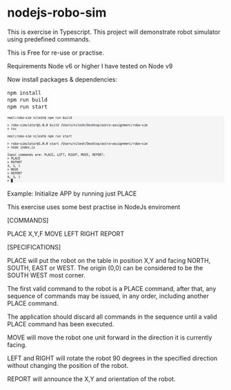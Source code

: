 # nodejs-robo-sim

This is exercise in Typescript. This project will demonstrate robot simulator using predefined commands. 

This is Free for re-use or practise.

Requirements Node v6 or higher
I have tested on Node v9

Now install packages & dependencies:
```shell
npm install
npm run build
npm run start
```

![Alt text](command-line-screen.png "Command Line Screenshot")

Example: 
Initialize APP by running just 
PLACE


This exercise uses some best practise in NodeJs enviroment


[COMMANDS]

PLACE X,Y,F
MOVE
LEFT
RIGHT
REPORT

[SPECIFICATIONS]

PLACE will put the robot on the table in position X,Y and facing NORTH, SOUTH, EAST
or WEST. The origin (0,0) can be considered to be the SOUTH WEST most corner.

The first valid command to the robot is a PLACE command, after that, any sequence of commands may be issued, in any order, including another PLACE command. 

The application should discard all commands in the sequence until a valid PLACE command has been executed.

MOVE will move the robot one unit forward in the direction it is currently facing.

LEFT and RIGHT will rotate the robot 90 degrees in the specified direction without changing the position of the robot.

REPORT will announce the X,Y and orientation of the robot.
